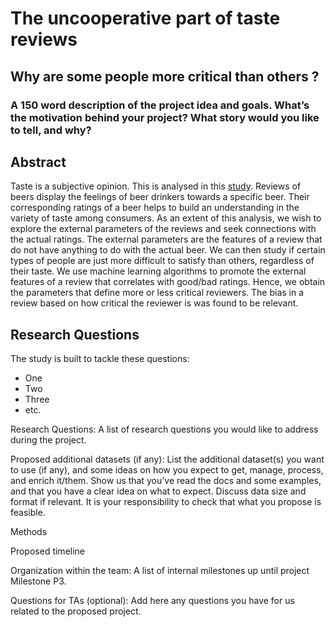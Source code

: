 # The uncooperative part of taste reviews  
## Why are some people more critical than others ?

### A 150 word description of the project idea and goals. What’s the motivation behind your project? What story would you like to tell, and why?
## Abstract
Taste is a subjective opinion. This is analysed in this [study](http://i.stanford.edu/~julian/pdfs/icdm2012.pdf). Reviews of beers display the feelings of beer drinkers towards a specific beer. Their corresponding ratings of a beer helps to build an understanding in the variety of taste among consumers. As an extent of this analysis, we wish to explore the external parameters of the reviews and seek connections with the actual ratings. The external parameters are the features of a review that do not have anything to do with the actual beer. We can then study if 
certain types of people are just more difficult to satisfy than others, regardless of their taste. We use machine learning algorithms to promote the external features of a review that correlates with good/bad ratings. Hence, we obtain the parameters that define more or less critical reviewers. The bias in a review based on how critical the reviewer is was found to be relevant.



## Research Questions
The study is built to tackle these questions:
  * One
  * Two 
  * Three
  * etc.


Research Questions: A list of research questions you would like to address during the project.


Proposed additional datasets (if any): List the additional dataset(s) you want to use (if any), and some ideas on how you expect to get, manage, process, and enrich it/them. Show us that you’ve read the docs and some examples, and that you have a clear idea on what to expect. Discuss data size and format if relevant. It is your responsibility to check that what you propose is feasible.



Methods


Proposed timeline


Organization within the team: A list of internal milestones up until project Milestone P3.


Questions for TAs (optional): Add here any questions you have for us related to the proposed project.
